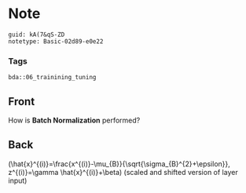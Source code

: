 # Note
```
guid: kA(7&qS-ZD
notetype: Basic-02d89-e0e22
```

### Tags
```
bda::06_trainining_tuning
```

## Front
How is <b>Batch Normalization</b> performed?

## Back
\(\hat{x}^{(i)}=\frac{x^{(i)}-\mu_{B}}{\sqrt{\sigma_{B}^{2}+\epsilon}}, z^{(i)}=\gamma \hat{x}^{(i)}+\beta\) (scaled and shifted version of layer input)
